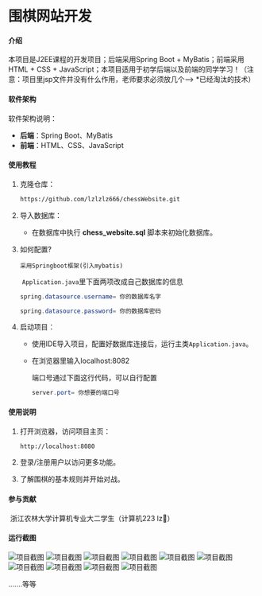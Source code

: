 # 围棋网站开发

#### 介绍

本项目是J2EE课程的开发项目；后端采用Spring Boot + MyBatis；前端采用HTML + CSS + JavaScript；本项目适用于初学后端以及前端的同学学习！（注意：项目里jsp文件并没有什么作用，老师要求必须放几个--> *已经淘汰的技术）

#### 软件架构

软件架构说明：

- **后端**：Spring Boot、MyBatis
- **前端**：HTML、CSS、JavaScript

#### 使用教程

1. 克隆仓库：

   ```bash
   https://github.com/lzlzlz666/chessWebsite.git
   ```

2. 导入数据库：

   - 在数据库中执行 **chess_website.sql** 脚本来初始化数据库。

3. 如何配置?

       采用Springboot框架(引入mybatis)

    ​    `Application.java`里下面两项改成自己数据库的信息

    ```java
    spring.datasource.username= 你的数据库名字
    
    spring.datasource.password= 你的数据库密码
    ```

4. 启动项目：

   - 使用IDE导入项目，配置好数据库连接后，运行主类`Application.java`。

   - 在浏览器里输入localhost:8082

     端口号通过下面这行代码，可以自行配置

     ```java
     server.port= 你想要的端口号
     ```

#### 使用说明

1. 打开浏览器，访问项目主页：

   ```bash
   http://localhost:8080
   ```

2. 登录/注册用户以访问更多功能。

3. 了解围棋的基本规则并开始对战。

   

#### 参与贡献

​      浙江农林大学计算机专业大二学生（计算机223 lz👑）



#### 运行截图


![项目截图](https://github.com/lzlzlz666/chessWebsite/blob/master/show/image-20240610142902754.png)
![项目截图](https://github.com/lzlzlz666/chessWebsite/blob/master/show/image-20240610143044528.png)
![项目截图](https://github.com/lzlzlz666/chessWebsite/blob/master/show/image-20240610143055706.png)
![项目截图](https://github.com/lzlzlz666/chessWebsite/blob/master/show/image-20240610143113396.png)
![项目截图](https://github.com/lzlzlz666/chessWebsite/blob/master/show/image-20240610143144447.png)
![项目截图](https://github.com/lzlzlz666/chessWebsite/blob/master/show/image-20240610143207795.png)
![项目截图](https://github.com/lzlzlz666/chessWebsite/blob/master/show/image-20240610143225373.png)
![项目截图](https://github.com/lzlzlz666/chessWebsite/blob/master/show/image-20240610143238536.png)
![项目截图](https://github.com/lzlzlz666/chessWebsite/blob/master/show/image-20240610143303993.png)
![项目截图](https://github.com/lzlzlz666/chessWebsite/blob/master/show/image-20240610143318416.png)

.......等等
